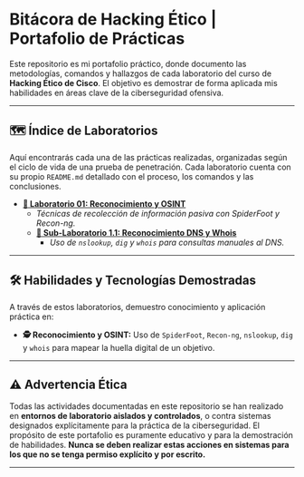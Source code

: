 # Bitácora de Hacking Ético | Portafolio de Prácticas

Este repositorio es mi portafolio práctico, donde documento las metodologías, comandos y hallazgos de cada laboratorio del curso de **Hacking Ético de Cisco**. El objetivo es demostrar de forma aplicada mis habilidades en áreas clave de la ciberseguridad ofensiva.

---

## 🗺️ Índice de Laboratorios

Aquí encontrarás cada una de las prácticas realizadas, organizadas según el ciclo de vida de una prueba de penetración. Cada laboratorio cuenta con su propio `README.md` detallado con el proceso, los comandos y las conclusiones.

* **[📁 Laboratorio 01: Reconocimiento y OSINT](./01-Reconocimiento-y-OSINT/)**
    * *Técnicas de recolección de información pasiva con SpiderFoot y Recon-ng.*
    * **[📄 Sub-Laboratorio 1.1: Reconocimiento DNS y Whois](./01-Reconocimiento-y-OSINT)**
        * *Uso de `nslookup`, `dig` y `whois` para consultas manuales al DNS.*

---

## 🛠️ Habilidades y Tecnologías Demostradas

A través de estos laboratorios, demuestro conocimiento y aplicación práctica en:

* **🕵️ Reconocimiento y OSINT:** Uso de `SpiderFoot`, `Recon-ng`, `nslookup`, `dig` y `whois` para mapear la huella digital de un objetivo.

---

## ⚠️ Advertencia Ética

Todas las actividades documentadas en este repositorio se han realizado en **entornos de laboratorio aislados y controlados**, o contra sistemas designados explícitamente para la práctica de la ciberseguridad. El propósito de este portafolio es puramente educativo y para la demostración de habilidades. **Nunca se deben realizar estas acciones en sistemas para los que no se tenga permiso explícito y por escrito.**

---

